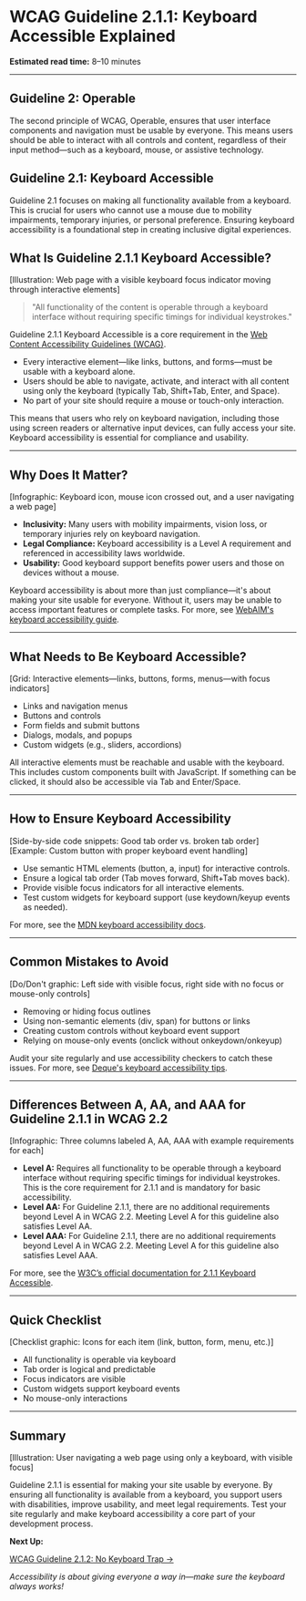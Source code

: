<!--
title: WCAG Guideline 2.1.1: Keyboard Accessible Explained
series: Making the Web Accessible for All
description: A practical guide to WCAG Guideline 2.1.1 (Keyboard Accessible)—what it means, why it matters, and how to ensure all functionality is available from a keyboard.
keywords: wcag 2.1.1, keyboard accessibility, accessible navigation, web standards, digital inclusion, screen readers, tab order
image: wcag-2-1-1-keyboard-accessible.png
imageAlt: Illustration of a keyboard and a web page with focus indicators
-->

# **WCAG Guideline 2.1.1: Keyboard Accessible Explained**

**Estimated read time:** 8–10 minutes

---

## **Guideline 2: Operable**

The second principle of WCAG, Operable, ensures that user interface components and navigation must be usable by everyone. This means users should be able to interact with all controls and content, regardless of their input method—such as a keyboard, mouse, or assistive technology.

## **Guideline 2.1: Keyboard Accessible**

Guideline 2.1 focuses on making all functionality available from a keyboard. This is crucial for users who cannot use a mouse due to mobility impairments, temporary injuries, or personal preference. Ensuring keyboard accessibility is a foundational step in creating inclusive digital experiences.

## **What Is Guideline 2.1.1 Keyboard Accessible?**

[Illustration: Web page with a visible keyboard focus indicator moving through interactive elements]

> "All functionality of the content is operable through a keyboard interface without requiring specific timings for individual keystrokes."

Guideline 2.1.1 Keyboard Accessible is a core requirement in the [Web Content Accessibility Guidelines (WCAG)](https://www.w3.org/WAI/WCAG22/quickref/#keyboard).

- Every interactive element—like links, buttons, and forms—must be usable with a keyboard alone.
- Users should be able to navigate, activate, and interact with all content using only the keyboard (typically Tab, Shift+Tab, Enter, and Space).
- No part of your site should require a mouse or touch-only interaction.

This means that users who rely on keyboard navigation, including those using screen readers or alternative input devices, can fully access your site. Keyboard accessibility is essential for compliance and usability.

---

## **Why Does It Matter?**

[Infographic: Keyboard icon, mouse icon crossed out, and a user navigating a web page]

- **Inclusivity:** Many users with mobility impairments, vision loss, or temporary injuries rely on keyboard navigation.
- **Legal Compliance:** Keyboard accessibility is a Level A requirement and referenced in accessibility laws worldwide.
- **Usability:** Good keyboard support benefits power users and those on devices without a mouse.

Keyboard accessibility is about more than just compliance—it's about making your site usable for everyone. Without it, users may be unable to access important features or complete tasks. For more, see [WebAIM's keyboard accessibility guide](https://webaim.org/techniques/keyboard/).

---

## **What Needs to Be Keyboard Accessible?**

[Grid: Interactive elements—links, buttons, forms, menus—with focus indicators]

- Links and navigation menus
- Buttons and controls
- Form fields and submit buttons
- Dialogs, modals, and popups
- Custom widgets (e.g., sliders, accordions)

All interactive elements must be reachable and usable with the keyboard. This includes custom components built with JavaScript. If something can be clicked, it should also be accessible via Tab and Enter/Space.

---

## **How to Ensure Keyboard Accessibility**

[Side-by-side code snippets: Good tab order vs. broken tab order]
[Example: Custom button with proper keyboard event handling]

- Use semantic HTML elements (button, a, input) for interactive controls.
- Ensure a logical tab order (Tab moves forward, Shift+Tab moves back).
- Provide visible focus indicators for all interactive elements.
- Test custom widgets for keyboard support (use keydown/keyup events as needed).

For more, see the [MDN keyboard accessibility docs](https://developer.mozilla.org/en-US/docs/Web/Accessibility/Keyboard-navigable_JavaScript_widgets).

---

## **Common Mistakes to Avoid**

[Do/Don't graphic: Left side with visible focus, right side with no focus or mouse-only controls]

- Removing or hiding focus outlines
- Using non-semantic elements (div, span) for buttons or links
- Creating custom controls without keyboard event support
- Relying on mouse-only events (onclick without onkeydown/onkeyup)

Audit your site regularly and use accessibility checkers to catch these issues. For more, see [Deque's keyboard accessibility tips](https://www.deque.com/blog/keyboard-accessibility-tips/).

---

## **Differences Between A, AA, and AAA for Guideline 2.1.1 in WCAG 2.2**

[Infographic: Three columns labeled A, AA, AAA with example requirements for each]

- **Level A:** Requires all functionality to be operable through a keyboard interface without requiring specific timings for individual keystrokes. This is the core requirement for 2.1.1 and is mandatory for basic accessibility.
- **Level AA:** For Guideline 2.1.1, there are no additional requirements beyond Level A in WCAG 2.2. Meeting Level A for this guideline also satisfies Level AA.
- **Level AAA:** For Guideline 2.1.1, there are no additional requirements beyond Level A in WCAG 2.2. Meeting Level A for this guideline also satisfies Level AAA.

For more, see the [W3C’s official documentation for 2.1.1 Keyboard Accessible](https://www.w3.org/WAI/WCAG22/Understanding/keyboard.html).

---

## **Quick Checklist**

[Checklist graphic: Icons for each item (link, button, form, menu, etc.)]

- All functionality is operable via keyboard
- Tab order is logical and predictable
- Focus indicators are visible
- Custom widgets support keyboard events
- No mouse-only interactions

---

## **Summary**

[Illustration: User navigating a web page using only a keyboard, with visible focus]

Guideline 2.1.1 is essential for making your site usable by everyone. By ensuring all functionality is available from a keyboard, you support users with disabilities, improve usability, and meet legal requirements. Test your site regularly and make keyboard accessibility a core part of your development process.

**Next Up:**

[WCAG Guideline 2.1.2: No Keyboard Trap →](WCAG-Guideline-2-1-2-No-Keyboard-Trap-Explained.md)

*Accessibility is about giving everyone a way in—make sure the keyboard always works!*
